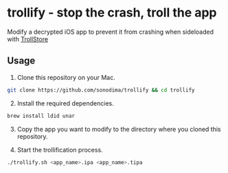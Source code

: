 # trollify - stop the crash, troll the app

Modify a decrypted iOS app to prevent it from crashing when sideloaded with
[TrollStore](https://github.com/opa334/TrollStore)

## Usage

1. Clone this repository on your Mac.

```bash
git clone https://github.com/sonodima/trollify && cd trollify
```

2. Install the required dependencies.

```bash
brew install ldid unar
```

3. Copy the app you want to modify to the directory where you cloned this repository.

4. Start the trollification process.

```bash
./trollify.sh <app_name>.ipa <app_name>.tipa
```
